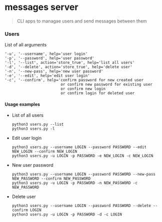 # messages server
> CLI apps to managae users and send messages between them

### Users

List of all arguments
```
'-u', '--username', help='user login'
'-p', '--password', help='user password'
'-l', '--list', action='store_true', help='list all users'
'-d', '--delete', action='store_true', help='delete user'
'-n', '--new-pass', help='new user password'
'-e', '--edit', help='edit user login'
'-c', '--confirm', help='confirm password for new created user
                         or confirm new password for existing user
                         or confirm new login
                         or confirm login for deleted user
```

#### Usage examples

* List of all users
    ```             
    python3 users.py --list
    python3 users.py -l
    ```

* Edit user login
    ```
    python3 users.py --username LOGIN --password PASSWORD --edit NEW_LOGIN --confirm NEW_LOGIN
    python3 users.py -u LOGIN -p PASSWORD -e NEW_LOGIN -c NEW_LOGIN
    ```

* New user password
    ```
    python3 users.py --username LOGIN --password PASSWORD --new-pass NEW_PASSWORD --confirm NEW_PASSWORD
    python3 users.py -u LOGIN -p PASSWORD -n NEW_PASSWORD -c NEW_PASSWORD
    ```

* Delete user
    ```
    python3 users.py --username LOGIN --password PASSWORD --delete --confirm LOGIN
    python3 users.py -u LOGIN -p PASSWORD -d -c LOGIN
    ```
